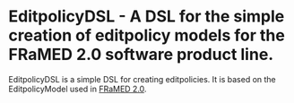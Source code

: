 # EditpolicyDSL - A DSL for the simple creation of editpolicy models for the FRaMED 2.0 software product line.

EditpolicyDSL is a simple DSL for creating editpolicies. It is based on the EditpolicyModel used in [FRaMED 2.0](https://github.com/Eden-06/FRaMED-2.0).
